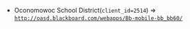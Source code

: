  - Oconomowoc School District(`client_id=2514`) => [`http://oasd.blackboard.com/webapps/Bb-mobile-bb_bb60/`](http://oasd.blackboard.com/webapps/Bb-mobile-bb_bb60/)
